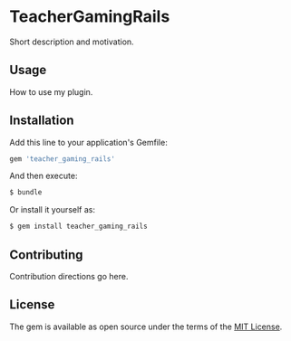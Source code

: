 # TeacherGamingRails
Short description and motivation.

## Usage
How to use my plugin.

## Installation
Add this line to your application's Gemfile:

```ruby
gem 'teacher_gaming_rails'
```

And then execute:
```bash
$ bundle
```

Or install it yourself as:
```bash
$ gem install teacher_gaming_rails
```

## Contributing
Contribution directions go here.

## License
The gem is available as open source under the terms of the [MIT License](http://opensource.org/licenses/MIT).
